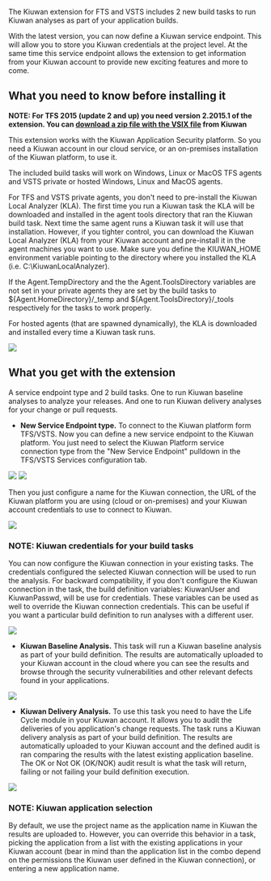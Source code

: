 The Kiuwan extension for FTS and VSTS includes 2 new build tasks to run Kiuwan analyses as part of your application builds.

With the latest version, you can now define a Kiuwan service endpoint. This will allow you to store you Kiuwan credentials at the project level. At the same time this service endpoint allows the extension to get information from your Kiuwan account to provide new exciting features and more to come.

## What you need to know before installing it ##

**NOTE: For TFS 2015 (update 2 and up) you need version 2.2015.1 of the extension. You can [download a zip file with the VSIX file](https://www.kiuwan.com/pub/tfs2015/kiuwan-publisher.kiuwan-analysis-extension-2.2015.1.vsix.zip) from Kiuwan**

This extension works with the Kiuwan Application Security platform. So you need a Kiuwan account in our cloud service, or an on-premises installation of the Kiuwan platform, to use it.

The included build tasks will work on Windows, Linux or MacOS TFS agents and VSTS private or hosted Windows, Linux and MacOS agents.

For TFS and VSTS private agents, you don't need to pre-install the Kiuwan Local Analyzer (KLA). The first time you run a Kiuwan task the KLA will be downloaded and installed in the agent tools directory that ran the Kiuwan build task. Next time the same agent runs a Kiuwan task it will use that installation. However, if you tighter control, you can download the Kiuwan Local Analyzer (KLA) from your Kiuwan account and pre-install it in the agent machines you want to use. Make sure you define the KIUWAN_HOME environment variable pointing to the directory where you installed the KLA (i.e. C:\KiuwanLocalAnalyzer).

If the Agent.TempDirectory and the the Agent.ToolsDirectory variables are not set in your private agents they are set by the build tasks to ${Agent.HomeDirectory}/_temp and ${Agent.ToolsDirectory}/_tools respectively for the tasks to work properly.

For hosted agents (that are spawned dynamically), the KLA is downloaded and installed every time a Kiuwan task runs.

<img src="https://www.kiuwan.com/wp-content/uploads/2018/01/kiuwan-kla-download.png">

## What you get with the extension ##

A service endpoint type and 2 build tasks. One to run Kiuwan baseline analyses to analyze your releases. And one to run Kiuwan delivery analyses for your change or pull requests.

- **New Service Endpoint type.** To connect to the Kiuwan platform form TFS/VSTS. Now you can define a new service endpoint to the Kiuwan platform. You just need to select the Kiuwan Platform service connection type from the "New Service Endpoint" pulldown in the TFS/VSTS Services configuration tab.

<img src="https://www.kiuwan.com/wp-content/uploads/2018/03/vsts-services.png">

<img src="https://www.kiuwan.com/wp-content/uploads/2018/03/new-service-endpoint.png">

Then you just configure a name for the Kiuwan connection, the URL of the Kiuwan platform you are using (cloud or on-premises) and your Kiuwan account credentials to use to connect to Kiuwan.

<img src="https://www.kiuwan.com/wp-content/uploads/2018/03/kiuwan-endpoint-config.png">

### **NOTE**: Kiuwan credentials for your build tasks
You can now configure the Kiuwan connection in your existing tasks. The credentials configured the selected Kiuwan connection will be used to run the analysis. For backward compatibility, if you don't configure the Kiuwan connection in the task, the build definition variables: KiuwanUser and KiuwanPasswd, will be use for credentials. These variables can be used as well to override the Kiuwan connection credentials. This can be useful if you want a particular build definition to run analyses with a different user.

<img src="https://www.kiuwan.com/wp-content/uploads/2018/01/kiuwan-tasks.png">

- **Kiuwan Baseline Analysis.** This task will run a Kiuwan baseline analysis as part of your build definition. The results are automatically uploaded to your Kiuwan account in the cloud where you can see the results and browse through the security vulnerabilities and other relevant defects  found in your applications.

<img src="https://www.kiuwan.com/wp-content/uploads/2018/01/analysis-results.png">

- **Kiuwan Delivery Analysis.** To use this task you need to have the Life Cycle module in your Kiuwan account. It allows you to audit the deliveries of you application's change requests. The task runs a Kiuwan delivery analysis as part of your build definition. The results are automatically uploaded to your Kiuwan account and the defined audit is ran comparing the results with the latest existing application baseline. The OK or Not OK (OK/NOK) audit result is what the task will return, failing or not failing your build definition execution.

<img src="https://www.kiuwan.com/wp-content/uploads/2018/01/kiuwan-audit-results.png">

### **NOTE**: Kiuwan application selection
By default, we use the project name as the application name in Kiuwan the results are uploaded to. However, you can override this behavior in a task, picking the application from a list with the existing applications in your Kiuwan account (bear in mind than the application list in the combo depend on the permissions the Kiuwan user defined in the Kiuwan connection), or entering a new application name.
